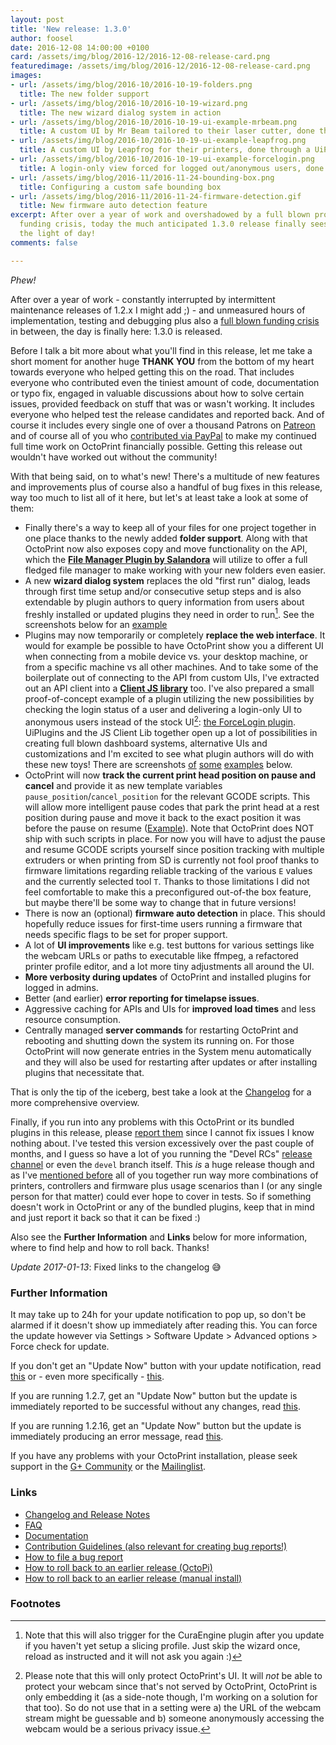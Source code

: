 ```yaml
---
layout: post
title: 'New release: 1.3.0'
author: foosel
date: 2016-12-08 14:00:00 +0100
card: /assets/img/blog/2016-12/2016-12-08-release-card.png
featuredimage: /assets/img/blog/2016-12/2016-12-08-release-card.png
images:
- url: /assets/img/blog/2016-10/2016-10-19-folders.png
  title: The new folder support
- url: /assets/img/blog/2016-10/2016-10-19-wizard.png
  title: The new wizard dialog system in action
- url: /assets/img/blog/2016-10/2016-10-19-ui-example-mrbeam.png
  title: A custom UI by Mr Beam tailored to their laser cutter, done through a UiPlugin
- url: /assets/img/blog/2016-10/2016-10-19-ui-example-leapfrog.png
  title: A custom UI by Leapfrog for their printers, done through a UiPlugin
- url: /assets/img/blog/2016-10/2016-10-19-ui-example-forcelogin.png
  title: A login-only view forced for logged out/anonymous users, done through a UiPlugin
- url: /assets/img/blog/2016-11/2016-11-24-bounding-box.png
  title: Configuring a custom safe bounding box
- url: /assets/img/blog/2016-11/2016-11-24-firmware-detection.gif
  title: New firmware auto detection feature
excerpt: After over a year of work and overshadowed by a full blown project
  funding crisis, today the much anticipated 1.3.0 release finally sees 
  the light of day!
comments: false

---
```


*Phew!*

After over a year of work - constantly interrupted by intermittent
maintenance releases of 1.2.x I might add ;) - and unmeasured hours of implementation, testing and debugging
plus also a [full blown funding crisis](http://octoprint.org/blog/2016/05/25/state-of-octoprint/)
in between, the day is finally here: 1.3.0 is released. 

Before I talk a bit more about what you'll find in this release, let me take a short
moment for another huge **THANK YOU** from the bottom of my heart towards
everyone who helped getting this on the road. That includes everyone who
contributed even the tiniest amount of code, documentation or typo fix, engaged in valuable discussions
about how to solve certain issues, provided feedback on stuff that was
or wasn't working. It includes everyone who helped test the release
candidates and reported back. And of course it includes every single one of
over a thousand Patrons on [Patreon](https://patreon.com/foosel) and of course all of you who
[contributed via PayPal](https://paypal.me/foosel) to make my continued full time work
on OctoPrint financially possible. Getting this release out wouldn't have
worked out without the community!

With that being said, on to what's new! There's a multitude of new 
features and improvements plus of course also a handful of bug fixes in 
this release, way too much to list all of it here, but let's at least take 
a look at some of them:

  * Finally there's a way to keep all of your files for one project 
    together in one place thanks to the newly added **folder support**.
    Along with that OctoPrint now also exposes copy and move functionality
    on the API, which the **[File Manager Plugin by Salandora](https://github.com/Salandora/OctoPrint-FileManager)**
    will utilize to offer a full fledged file manager to make working with
    your new folders even easier.
  * A new **wizard dialog system** replaces the old "first run" dialog,
    leads through first time setup and/or consecutive setup steps and
    is also extendable by plugin authors to query information from users
    about freshly installed or updated plugins they need in order to
    run[^1]. See the screenshots below for an [example](#image-2)
  * Plugins may now temporarily or completely **replace the web interface**. 
    It would for example be possible to have OctoPrint
    show you a different UI when connecting from a mobile device vs.
    your desktop machine, or from a specific machine vs all other
    machines. And to take some of the boilerplate out of connecting
    to the API from custom UIs, I've extracted out an API client into
    a **[Client JS library](http://docs.octoprint.org/en/devel/jsclientlib/index.html)** too.
    I've also prepared a small proof-of-concept example of a plugin utilizing
    the new possibilities by checking the login status of a user and
    delivering a login-only UI to anonymous users instead of the stock
    UI[^2]: [the ForceLogin plugin](https://github.com/OctoPrint/OctoPrint-ForceLogin).
    UiPlugins and the JS Client Lib together open up a lot of possibilities 
    in creating full blown dashboard systems, alternative UIs and 
    customizations and I'm excited to see what plugin authors will do 
    with these new toys! There are screenshots 
    [of](#image-3) [some](#image-4) [examples](#image-5) below.
  * OctoPrint will now **track the current print head position on pause and 
    cancel** and provide it as new template variables 
    ``pause_position``/``cancel_position`` for the relevant GCODE scripts. 
    This will allow more intelligent pause codes that park the print head 
    at a rest position during pause and move it back to the exact position 
    it was before the pause on resume 
    ([Example](https://gist.github.com/foosel/1c09e269b1c0bb7a471c20eef50c8d3e)). 
    Note that OctoPrint does NOT ship with such scripts in place. For now
    you will have to adjust the pause and resume GCODE scripts yourself since position 
    tracking with multiple extruders or when printing from SD is currently 
    not fool proof thanks to firmware limitations regarding reliable 
    tracking of the various ``E`` values and the currently selected 
    tool ``T``. Thanks to those limitations I did not feel comfortable
    to make this a preconfigured out-of-the box feature, but maybe there'll
    be some way to change that in future versions!
  * There is now an (optional) **firmware auto detection** in place. This 
    should hopefully reduce issues for first-time users running
    a firmware that needs specific flags to be set for proper
    support.
  * A lot of **UI improvements** like e.g. test buttons for various settings
    like the webcam URLs or paths to executable like ffmpeg, a refactored
    printer profile editor, and a lot more tiny adjustments all around the
    UI.
  * **More verbosity during updates** of OctoPrint and installed plugins
    for logged in admins.
  * Better (and earlier) **error reporting for timelapse issues**.
  * Aggressive caching for APIs and UIs for **improved load times** and
    less resource consumption.
  * Centrally managed **server commands** for restarting OctoPrint and
    rebooting and shutting down the system its running on. For those
    OctoPrint will now generate entries in the System menu automatically
    and they will also be used for restarting after updates or after
    installing plugins that necessitate that.

That is only the tip of the iceberg, best take a look at the 
[Changelog](https://github.com/foosel/OctoPrint/releases/tag/1.3.0)
for a more comprehensive overview.

Finally, if you run into any problems with this OctoPrint or its bundled
plugins in this release, please [report them](https://github.com/foosel/OctoPrint/blob/master/CONTRIBUTING.md#how-to-file-a-bug-report)
since I cannot fix issues I know nothing about. I've tested this version excessively
over the past couple of months, and I guess so have a lot of you running the 
"Devel RCs" [release channel](https://github.com/foosel/OctoPrint/wiki/Using-Release-Channels) 
or even the ``devel`` branch itself. This *is* a huge release though and as I've 
[mentioned before](http://octoprint.org/blog/2016/07/30/new-release-1.2.15/)
all of you together run way more combinations of printers, controllers
and firmware plus usage scenarios than I (or any single person for that
matter) could ever hope to cover in tests. So if something doesn't work
in OctoPrint or any of the bundled plugins, keep that in mind and just 
report it back so that it can be fixed :)

Also see the **Further Information** and **Links** below for more information, 
where to find help and how to roll back. Thanks!

*Update 2017-01-13*: Fixed links to the changelog 😅

### Further Information

It may take up to 24h for your update notification to pop up, so don't 
be alarmed if it doesn't show up immediately after reading this. You
can force the update however via Settings > Software Update > 
Advanced options > Force check for update.

If you don't get an "Update Now" button with your update notification, 
read [this](https://github.com/foosel/OctoPrint/wiki/Plugin:-Software-Update#making-octoprint-updateable-on-existing-installations)
or - even more specifically - [this](https://github.com/foosel/OctoPrint/wiki/Plugin:-Software-Update#octoprint--125).

If you are running 1.2.7, get an "Update Now" button but the update is immediately 
reported to be successful without any changes, read 
[this](https://github.com/foosel/OctoPrint/wiki/FAQ#im-running-127-i-tried-to-update-to-a-newer-version-via-the-software-update-plugin-but-im-still-on-127-after-restart).

If you are running 1.2.16, get an "Update Now" button but the update is immediately
producing an error message, read [this](https://github.com/foosel/OctoPrint/wiki/FAQ#im-running-1216-i-tried-to-update-to-a-newer-version-via-the-software-update-plugin-but-i-get-an-error).

If you have any problems with your OctoPrint installation, please seek 
support in the [G+ Community](https://plus.google.com/communities/102771308349328485741)
or the [Mailinglist](https://groups.google.com/group/octoprint). 

### Links

  * [Changelog and Release Notes](https://github.com/foosel/OctoPrint/releases/tag/1.3.0)
  * [FAQ](https://github.com/foosel/OctoPrint/wiki/FAQ)
  * [Documentation](http://docs.octoprint.org/)
  * [Contribution Guidelines (also relevant for creating bug reports!)](https://github.com/foosel/OctoPrint/blob/master/CONTRIBUTING.md)
  * [How to file a bug report](https://github.com/foosel/OctoPrint/blob/master/CONTRIBUTING.md#how-to-file-a-bug-report)
  * [How to roll back to an earlier release (OctoPi)](https://github.com/foosel/OctoPrint/wiki/FAQ#how-can-i-revert-to-an-older-version-of-the-octoprint-installation-on-my-octopi-image)
  * [How to roll back to an earlier release (manual install)](https://github.com/foosel/OctoPrint/wiki/FAQ#how-can-i-roll-back-to-an-earlier-version-after-an-update)

### Footnotes

  [^1]: Note that this will also trigger for the CuraEngine plugin 
        after you update if you haven't yet setup a slicing profile. 
        Just skip the wizard once, reload as instructed and it will not 
        ask you again :)

  [^2]: Please note that this will only protect OctoPrint's UI. It will
        *not* be able to protect your webcam since that's not served by
        OctoPrint, OctoPrint is only embedding it (as a side-note though, 
        I'm working on a solution for that too). So do not use that in a
        setting were a) the URL of the webcam stream might be guessable and
        b) someone anonymously accessing the webcam would be a serious
        privacy issue.
